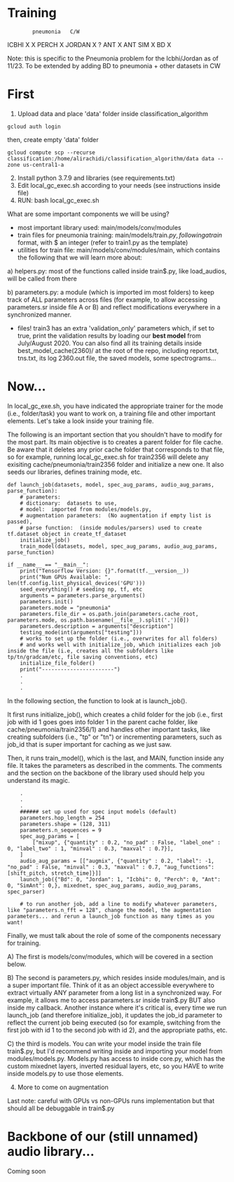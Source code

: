 # Training 

            pneumonia   C/W
            
ICBHI       X           X
PERCH                   X
JORDAN      X           ?
ANT                     X
ANT SIM                 X
BD          X            


Note: this is specific to the Pneumonia problem for the Icbhi/Jordan as of 11/23. To be extended by adding BD to pneumonia + other datasets in CW

# First

1) Upload data and place 'data' folder inside classification_algorithm
```
gcloud auth login
```
then, create empty 'data' folder
```
gcloud compute scp --recurse classification:/home/alirachidi/classification_algorithm/data data --zone us-central1-a
```
2) Install python 3.7.9 and libraries (see requirements.txt)
3) Edit local_gc_exec.sh according to your needs (see instructions inside file)
4) RUN: bash local_gc_exec.sh

What are some important components we will be using? 
- most important library used: main/models/conv/modules
- train files for pneumonia training: main/models/train$.py, following a train$ format, with $ an integer (refer to train1.py as the template)
- utilities for train file: main/models/conv/modules/main, which contains the following that we will learn more about: 

a) helpers.py: most of the functions called inside train$.py, like load_audios, will be called from there

b) parameters.py: a module (which is imported im most folders) to keep track of ALL parameters across files (for example, to allow accessing parameters.sr inside file A or B) and reflect modifications everywhere in a synchronized manner.

- files! train3 has an extra 'validation_only' parameters which, if set to true, print the validation results by loading our **best model** from July/August 2020. You can also find all its training details inside best_model_cache(2360)/ at the root of the repo, including report.txt, tns.txt, its log 2360.out file, the saved models, some spectrograms...

# Now...

In local_gc_exe.sh, you have indicated the appropriate trainer for the mode (i.e., folder/task) you want to work on, a training file and other important elements. Let's take a look inside your training file.

The following is an important section that you shouldn't have to modify for the most part. Its main objective is to creates a parent folder for file cache. Be aware that it deletes any prior cache folder that corresponds to that file, so for example, running local_gc_exec.sh for train2356 will delete any exisiting cache/pneumonia/train2356 folder and initialize a new one. It also seeds our libraries, defines training mode, etc. 

```
def launch_job(datasets, model, spec_aug_params, audio_aug_params, parse_function):
    # parameters: 
    # dictionary:  datasets to use, 
    # model:  imported from modules/models.py, 
    # augmentation parameters:  (No augmentation if empty list is passed), 
    # parse function:  (inside modules/parsers) used to create tf.dataset object in create_tf_dataset
    initialize_job()
    train_model(datasets, model, spec_aug_params, audio_aug_params, parse_function)

if __name__ == "__main__":
    print("Tensorflow Version: {}".format(tf.__version__))
    print("Num GPUs Available: ", len(tf.config.list_physical_devices('GPU')))
    seed_everything() # seeding np, tf, etc
    arguments = parameters.parse_arguments()
    parameters.init()
    parameters.mode = "pneumonia"
    parameters.file_dir = os.path.join(parameters.cache_root, parameters.mode, os.path.basename(__file__).split('.')[0])
    parameters.description = arguments["description"]
    testing_mode(int(arguments["testing"]))
    # works to set up the folder (i.e., overwrites for all folders) 
    # and works well with initialize_job, which initializes each job inside the file (i.e, creates all the subfolders like tp/tn/gradcam/etc, file saving conventions, etc)
    initialize_file_folder()
    print("-----------------------")
    .
    .
    .

```

In the following section, the function to look at is launch_job().

It first runs initialize_job(), which creates a child folder for the job (i.e., first job with id 1 goes goes into folder 1 in the parent cache folder, like cache/pneumonia/train2356/1) and handles other important tasks, like creating subfolders (i.e.,  "tp" or "tn") or incrementing parameters, such as job_id that is super important for caching as we just saw. 

Then, it runs train_model(), which is the last, and MAIN, function inside any file. It takes the parameters as described in the comments. The comments and the section on the backbone of the library used should help you understand its magic. 

````
    .
    .
    .
    ###### set up used for spec input models (default)
    parameters.hop_length = 254
    parameters.shape = (128, 311)
    parameters.n_sequences = 9
    spec_aug_params = [
        ["mixup", {"quantity" : 0.2, "no_pad" : False, "label_one" : 0, "label_two" : 1, "minval" : 0.3, "maxval" : 0.7}],
    ]
    audio_aug_params = [["augmix", {"quantity" : 0.2, "label": -1, "no_pad" : False, "minval" : 0.3, "maxval" : 0.7, "aug_functions": [shift_pitch, stretch_time]}]]
    launch_job({"Bd": 0, "Jordan": 1, "Icbhi": 0, "Perch": 0, "Ant": 0, "SimAnt": 0,}, mixednet, spec_aug_params, audio_aug_params, spec_parser)

    # to run another job, add a line to modify whatever parameters, like "parameters.n_fft = 128", change the model, the augmentation parameters... and rerun a launch_job function as many times as you want!
````

Finally, we must talk about the role of some of the components necessary for training. 

A) The first is models/conv/modules, which will be covered in a section below. 

B) The second is parameters.py, which resides inside modules/main, and is a super important file. Think of it as an object accessible everywhere to extract virtually ANY parameter from a long list in a synchronized way. For example, it allows me to access parameters.sr inside train$.py BUT also inside my callback. Another instance where it's critical is, every time we run launch_job (and therefore initialize_job), it updates the job_id parameter to reflect the current job being executed (so for example, switching from the first job with id 1 to the second job with id 2), and the appropriate paths, etc. 

C) the third is models. You can write your model inside the train file train$.py, but I'd recommend writing inside and importing your model from modules/models.py. Models.py has access to inside core.py, which has the custom mixednet layers, inverted residual layers, etc, so you HAVE to write inside models.py to use those elements.

4) More to come on augmentation

Last note: careful with GPUs vs non-GPUs runs implementation but that should all be debuggable in train$.py

# Backbone of our (still unnamed) audio library...

Coming soon 
